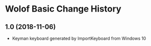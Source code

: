 Wolof Basic Change History
====================

1.0 (2018-11-06)
----------------
* Keyman keyboard generated by ImportKeyboard from Windows 10 

